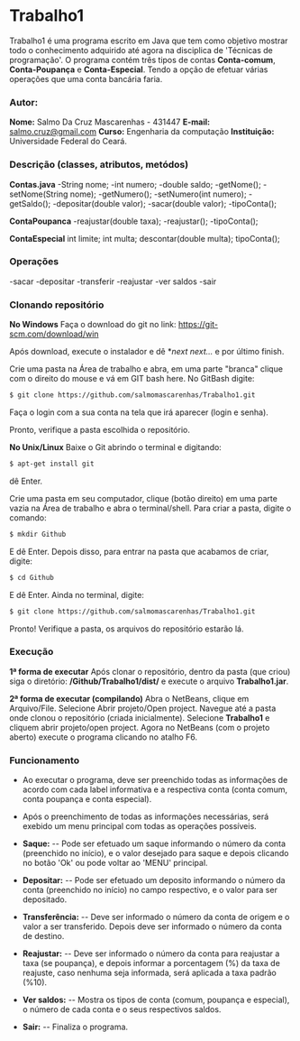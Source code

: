 # Trabalho1

Trabalho1 é uma programa escrito em Java que tem como objetivo mostrar todo o conhecimento adquirido até agora na disciplica de 'Técnicas de programação'. O programa contém três tipos de contas **Conta-comum**, **Conta-Poupança** e **Conta-Especial**. Tendo a opção de efetuar várias operações que uma conta bancária faria.

### Autor:
**Nome:** Salmo Da Cruz Mascarenhas - 431447
**E-mail:** salmo.cruz@gmail.com
**Curso:** Engenharia da computação
**Instituição:** Universidade Federal do Ceará.

### Descrição (classes, atributos, metódos)
**Contas.java**
    -String nome;
    -int numero;
    -double saldo;
    -getNome();
    -setNome(String nome);
    -getNumero();
    -setNumero(int numero);
    -getSaldo();
    -depositar(double valor);
    -sacar(double valor);
    -tipoConta();
    
**ContaPoupanca**
    -reajustar(double taxa);
    -reajustar();
    -tipoConta();

**ContaEspecial**
    int limite;
    int multa;
    descontar(double multa);
    tipoConta();
    
### Operações

-sacar
-depositar
-transferir
-reajustar
-ver saldos
-sair

### Clonando repositório

**No Windows**
Faça o download do git no link: https://git-scm.com/download/win

Após download, execute o instalador e dê **next next...* e por último finish.

Crie uma pasta na Área de trabalho e abra, em uma parte "branca" clique com o direito do mouse e vá em GIT bash here.
No GitBash digite:
```sh
$ git clone https://github.com/salmomascarenhas/Trabalho1.git
```
Faça o login com a sua conta na tela que irá aparecer (login e senha).

Pronto, verifique a pasta escolhida o repositório.


**No Unix/Linux**
Baixe o Git abrindo o terminal e digitando:
```sh
$ apt-get install git
```
dê Enter.

Crie uma pasta em seu computador, clique (botão direito) em uma parte vazia na Área de trabalho e abra o terminal/shell.
Para criar a pasta, digite o comando:
```sh
$ mkdir Github
```
E dê Enter.
Depois disso, para entrar na pasta que acabamos de criar, digite:
```sh
$ cd Github 
```
E dê Enter.
Ainda no terminal, digite:
```sh
$ git clone https://github.com/salmomascarenhas/Trabalho1.git
```
Pronto! Verifique a pasta, os arquivos do repositório estarão lá.




### Execução 
**1ª forma de executar**
Após clonar o repositório, dentro da pasta (que criou) siga o diretório: **/Github/Trabalho1/dist/** e execute o arquivo **Trabalho1.jar**.

**2ª forma de executar (compilando)**
Abra o NetBeans, clique em Arquivo/File. 
Selecione Abrir projeto/Open project.
Navegue até a pasta onde clonou o repositório (criada inicialmente).
Selecione **Trabalho1** e cliquem abrir projeto/open project.
Agora no NetBeans (com o projeto aberto) execute o programa clicando no atalho F6.

### Funcionamento
- Ao executar o programa, deve ser preenchido todas as informações de acordo com cada label informativa e a respectiva conta (conta comum, conta poupança e conta especial).
- Após o preenchimento de todas as informações necessárias, será exebido um menu principal com todas as operações possíveis.

- **Saque:**
--  Pode ser efetuado um saque informando o número da conta (preenchido no início), e o valor desejado para saque e depois clicando no botão 'Ok' ou pode voltar ao 'MENU' principal.
- **Depositar:**
-- Pode ser efetuado um deposito informando o número da conta (preenchido no início) no campo respectivo, e o valor para ser depositado.
- **Transferência:**
-- Deve ser informado o número da conta de origem e o valor a ser transferido. Depois deve ser informado o número da conta de destino.
- **Reajustar:**
-- Deve ser informado o número da conta para reajustar a taxa (se poupança), e depois informar a porcentagem (%) da taxa de reajuste, caso nenhuma seja informada, será aplicada a taxa padrão (%10).
- **Ver saldos:**
-- Mostra os tipos de conta (comum, poupança e especial), o número de cada conta e o seus respectivos saldos.
- **Sair:**
-- Finaliza o programa.
